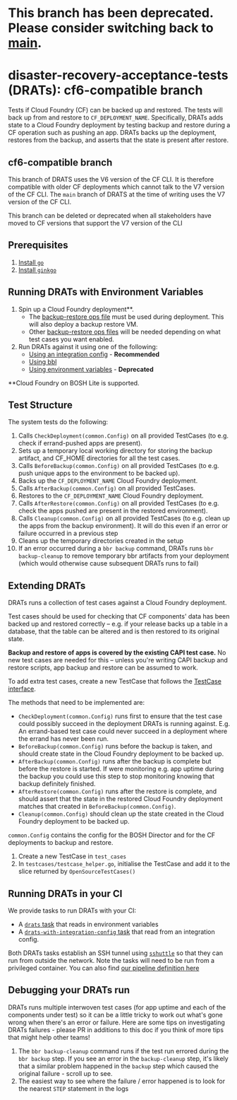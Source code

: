 # This branch has been deprecated. Please consider switching back to [main](https://github.com/cloudfoundry/disaster-recovery-acceptance-tests/tree/main).

# disaster-recovery-acceptance-tests (DRATs): cf6-compatible branch

Tests if Cloud Foundry (CF) can be backed up and restored. The tests will back up from and restore to `CF_DEPLOYMENT_NAME`.
Specifically, DRATs adds state to a Cloud Foundry deployment by testing backup and restore during a CF operation such as pushing an app. DRATs backs up the deployment, restores from the backup, and asserts that the state is present after restore.

## cf6-compatible branch
This branch of DRATS uses the V6 version of the CF CLI. It is
therefore compatible with older CF deployments which cannot talk to
the V7 version of the CF CLI. The `main` branch of DRATS at the time
of writing uses the V7 version of the CF CLI.

This branch can be deleted or deprecated when all stakeholders have
moved to CF versions that support the V7 version of the CLI


## Prerequisites
1. [Install `go`](https://golang.org/)
1. [Install `ginkgo`](https://github.com/onsi/ginkgo)

## Running DRATs with Environment Variables

1. Spin up a Cloud Foundry deployment**.
    * The [backup-restore ops file](https://github.com/cloudfoundry/cf-deployment/blob/master/operations/backup-and-restore/enable-backup-restore.yml) must be used during deployment. This will also deploy a backup restore VM.
    * Other [backup-restore ops files](https://github.com/cloudfoundry/cf-deployment/blob/master/operations/backup-and-restore) will be needed depending on what test cases you want enabled.
2. Run DRATs against it using one of the following:
    * [Using an integration config](docs/testing_with_config.md) - **Recommended**
    * [Using bbl](docs/testing_with_bbl.md)
    * [Using environment variables](docs/testing_with_env_vars.md) - **Deprecated**

**Cloud Foundry on BOSH Lite is supported.


## Test Structure

The system tests do the following:

1. Calls `CheckDeployment(common.Config)` on all provided TestCases (to e.g. check if errand-pushed apps are present).
1. Sets up a temporary local working directory for storing the backup artifact, and CF_HOME directories for all the test cases.
1. Calls `BeforeBackup(common.Config)` on all provided TestCases (to e.g. push unique apps to the environment to be backed up).
1. Backs up the `CF_DEPLOYMENT_NAME` Cloud Foundry deployment.
1. Calls `AfterBackup(common.Config)` on all provided TestCases.
1. Restores to the `CF_DEPLOYMENT_NAME` Cloud Foundry deployment.
1. Calls `AfterRestore(common.Config)` on all provided TestCases (to e.g. check the apps pushed are present in the restored environment).
1. Calls `Cleanup(common.Config)` on all provided TestCases (to e.g. clean up the apps from the backup environment). It will do this even if an error or failure occurred in a previous step
1. Cleans up the temporary directories created in the setup
1. If an error occurred during a `bbr backup` command, DRATs runs `bbr backup-cleanup` to remove temporary bbr artifacts from your deployment (which would otherwise cause subsequent DRATs runs to fail)

## Extending DRATs

DRATs runs a collection of test cases against a Cloud Foundry deployment.

Test cases should be used for checking that CF components' data has been backed up and restored correctly – e.g. if your release backs up a table in a database, that the table can be altered and is then restored to its original state.

**Backup and restore of apps is covered by the existing CAPI test case.** No new test cases are needed for this – unless you're writing CAPI backup and restore scripts, app backup and restore can be assumed to work.

To add extra test cases, create a new TestCase that follows the [TestCase interface](https://github.com/cloudfoundry-incubator/disaster-recovery-acceptance-tests/blob/master/runner/testcase.go).

The methods that need to be implemented are:
* `CheckDeployment(common.Config)` runs first to ensure that the test case could possibly succeed in the deployment DRATs is running against. E.g. An errand-based test case could never succeed in a deployment where the errand has never been run.
* `BeforeBackup(common.Config)` runs before the backup is taken, and should create state in the Cloud Foundry deployment to be backed up.
* `AfterBackup(common.Config)` runs after the backup is complete but before the restore is started. If were monitoring e.g. app uptime during the backup you could use this step to stop monitoring knowing that backup definitely finished.
* `AfterRestore(common.Config)` runs after the restore is complete, and should assert that the state in the restored Cloud Foundry deployment matches that created in `BeforeBackup(common.Config)`.
* `Cleanup(common.Config)` should clean up the state created in the Cloud Foundry deployment to be backed up.

`common.Config` contains the config for the BOSH Director and for the CF deployments to backup and restore.

1. Create a new TestCase in `test_cases`
1. In `testcases/testcase_helper.go`, initialise the TestCase and add it to the slice returned by `OpenSourceTestCases()`

## Running DRATs in your CI

We provide tasks to run DRATs with your CI:
* A [`drats` task](https://github.com/cloudfoundry-incubator/disaster-recovery-acceptance-tests/tree/master/ci/drats) that reads in environment variables
* A [`drats-with-integration-config` task](https://github.com/cloudfoundry-incubator/disaster-recovery-acceptance-tests/tree/master/ci/drats-with-integration-config) that read from an integration config.

Both DRATs tasks establish an SSH tunnel using [`sshuttle`](http://sshuttle.readthedocs.io) so that they can run from outside the network. Note the tasks will need to be run from a privileged container.
You can also find [our pipeline definition here](https://github.com/cloudfoundry-incubator/backup-and-restore-ci/blob/master/pipelines/drats/pipeline.yml)

## Debugging your DRATs run

DRATs runs multiple interwoven test cases (for app uptime and each of the components under test) so it can be a little tricky to work out what's gone wrong when there's an error or failure. Here are some tips on investigating DRATs failures - please PR in additions to this doc if you think of more tips that might help other teams!

1. The `bbr backup-cleanup` command runs if the test run errored during the `bbr backup` step. If you see an error in the `backup-cleanup` step, it's likely that a similar problem happened in the `backup` step which caused the original failure - scroll up to see.
1. The easiest way to see where the failure / error happened is to look for the nearest `STEP` statement in the logs
